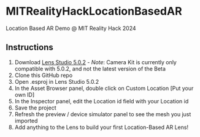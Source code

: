 # MITRealityHackLocationBasedAR
Location Based AR Demo @ MIT Reality Hack 2024

## Instructions
1. Download [Lens Studio 5.0.2](https://ar.snap.com/download/v5-0-2) - _Note_: Camera Kit is currently only compatible with 5.0.2, and not the latest version of the Beta
2. Clone this GitHub repo
3. Open .esproj in Lens Studio 5.0.2
4. In the Asset Browser panel, double click on Custom Location [Put your own ID] 
5. In the Inspector panel, edit the Location id field with your Location id
6. Save the project
7. Refresh the preview / device simulator panel to see the mesh you just imported
8. Add anything to the Lens to build your first Location-Based AR Lens!
